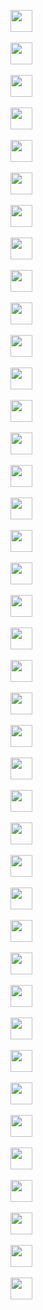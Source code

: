 <img src="https://img.shields.io/badge/HTML5-20232A?style=for-the-badge&logo=html5&logoColor=E34F26" height="35" />&nbsp;&nbsp;

<img src="https://img.shields.io/badge/CSS3-20232A?style=for-the-badge&logo=css3&logoColor=1572B6" height="35"/>&nbsp;

<img src="https://img.shields.io/badge/javascript-20232A.svg?&style=for-the-badge&logo=javascript&logoColor=F7DF1E" height="35"/>&nbsp;

<img src="https://img.shields.io/badge/React-20232A?style=for-the-badge&logo=react&logoColor=61DAFB" height="35"/>&nbsp;

<img src="https://img.shields.io/badge/React_Router-CA4245?style=for-the-badge&logo=react-router&logoColor=white" height="35"/>&nbsp;

<img src=" 	https://img.shields.io/badge/Sass-CC6699?style=for-the-badge&logo=sass&logoColor=white" height="35"/>&nbsp;

<img src="https://img.shields.io/badge/MUI-007FFF?style=for-the-badge&logo=MUI&logoColor=white" height="35"/>&nbsp;

<img src="https://img.shields.io/badge/Bootstrap-7E0AF9?style=for-the-badge&logo=bootstrap&logoColor=white" height="35"/>&nbsp;

<img src="https://img.shields.io/badge/Tailwind_CSS-06B6D4?style=for-the-badge&logo=tailwind-css&logoColor=white" height="35"/>&nbsp;

<img src="https://img.shields.io/badge/Netlify-00C7B7?style=for-the-badge&logo=netlify&logoColor=white" height="35"/>&nbsp;

<img src="https://img.shields.io/badge/Heroku-430098?style=for-the-badge&logo=heroku&logoColor=white" height="35"/>&nbsp;

<img src="https://img.shields.io/badge/firebase-FFCA28.svg?&style=for-the-badge&logo=firebase&logoColor=white" height="35"/>&nbsp;

<img src="https://img.shields.io/badge/Node.js-43853D?style=for-the-badge&logo=node.js&logoColor=white" height="35"/>&nbsp;

<img src="https://img.shields.io/badge/-MongoDB-4DB33D?style=for-the-badge&logo=mongodb&logoColor=FFFFFF" height="35"/>&nbsp;

<img src="https://img.shields.io/badge/-MySQL-4479A1?style=for-the-badge&logo=mysql&logoColor=FFFFFF" height="35"/>&nbsp;

<img src="https://img.shields.io/badge/-Express-000000?style=for-the-badge&logo=express&logoColor=FFFFFF" height="35"/>&nbsp;

<img src="https://img.shields.io/badge/-Next.js-000000?style=for-the-badge&logo=Next.js&logoColor=FFFFFF" height="35"/>&nbsp;

<img src="https://img.shields.io/badge/-NGINX-009639?style=for-the-badge&logo=NGINX&logoColor=FFFFFF" height="35"/>&nbsp;

<img src="https://img.shields.io/badge/-Docker-2496ED?style=for-the-badge&logo=Docker&logoColor=FFFFFF" height="35"/>&nbsp;

<img src="https://img.shields.io/badge/-TypeScript-3178C6?style=for-the-badge&logo=TypeScript&logoColor=FFFFFF" height="35"/>&nbsp;

<img src="https://img.shields.io/badge/-Git-F05032?style=for-the-badge&logo=Git&logoColor=FFFFFF" height="35"/>&nbsp;

<img src="https://img.shields.io/badge/-Figma-F24E1E?style=for-the-badge&logo=Figma&logoColor=FFFFFF" height="35"/>&nbsp;

<img src="https://img.shields.io/badge/-Postman-FF6C37?style=for-the-badge&logo=Postman&logoColor=FFFFFF" height="35"/>&nbsp;

<img src="https://img.shields.io/badge/-Redux-764ABC?style=for-the-badge&logo=Redux&logoColor=FFFFFF" height="35"/>&nbsp;

<img src="https://img.shields.io/badge/-Webpack-8DD6F9?style=for-the-badge&logo=Webpack&logoColor=FFFFFF" height="35"/>&nbsp;

<img src="https://img.shields.io/badge/-npm-CB3837?style=for-the-badge&logo=npm&logoColor=FFFFFF" height="35"/>&nbsp;

<img src="https://img.shields.io/badge/-Go-00ADD8?style=for-the-badge&logo=Go&logoColor=FFFFFF" height="35"/>&nbsp;

<img src="https://img.shields.io/badge/-Python-3776AB?style=for-the-badge&logo=Python&logoColor=FFFFFF" height="35"/>&nbsp;

<img src="https://img.shields.io/badge/-GraphQL-E10098?style=for-the-badge&logo=GraphQL&logoColor=FFFFFF" height="35"/>&nbsp;

<img src="https://img.shields.io/badge/-ChakraUI-319795?style=for-the-badge&logo=ChakraUI&logoColor=FFFFFF" height="35"/>&nbsp;

<img src="https://img.shields.io/badge/-Chart.js-FF6384?style=for-the-badge&logo=Chart.js&logoColor=FFFFFF" height="35"/>&nbsp;

<img src="https://img.shields.io/badge/-.ENV-ECD53F?style=for-the-badge&logo=.ENV&logoColor=FFFFFF" height="35"/>&nbsp;

<img src="https://img.shields.io/badge/-Git-F05032?style=for-the-badge&logo=Git&logoColor=FFFFFF" height="35"/>&nbsp;

<img src="https://img.shields.io/badge/-JSON-000000?style=for-the-badge&logo=JSON&logoColor=FFFFFF" height="35"/>&nbsp;

<img src="https://img.shields.io/badge/-JSON Web Tokens-000000?style=for-the-badge&logo=JSON Web Tokens&logoColor=FFFFFF" height="35"/>&nbsp;

<img src="https://img.shields.io/badge/-NestJS-E0234E?style=for-the-badge&logo=NestJS&logoColor=FFFFFF" height="35"/>&nbsp;

<img src="https://img.shields.io/badge/-Jest-C21325?style=for-the-badge&logo=Jest&logoColor=FFFFFF" height="35"/>&nbsp;

<img src="https://img.shields.io/badge/-Insomnia-4000BF?style=for-the-badge&logo=Insomnia&logoColor=FFFFFF" height="35"/>&nbsp;

<img src="https://img.shields.io/badge/-Canva-00C4CC?style=for-the-badge&logo=Canva&logoColor=FFFFFF" height="35"/>&nbsp;

<img src="https://img.shields.io/badge/-Git-F05032?style=for-the-badge&logo=Git&logoColor=FFFFFF" height="35"/>&nbsp;
